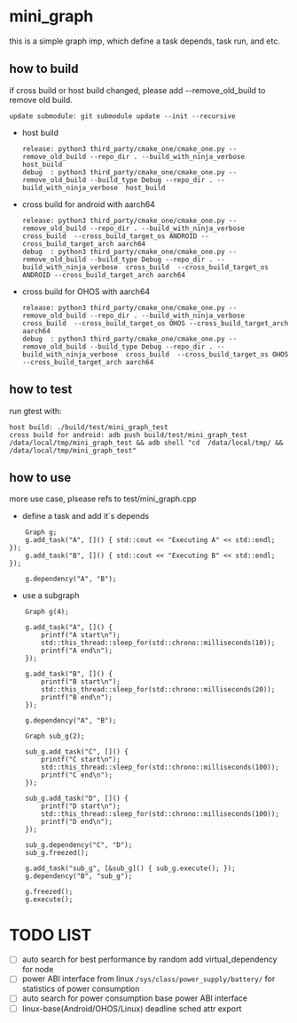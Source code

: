 # mini_graph

this is a simple graph imp, which define a task depends, task run, and etc.

## how to build

if cross build or host build changed, please add --remove_old_build to remove old build.

```
update submodule: git submodule update --init --recursive
```

- host build
  ```
  release: python3 third_party/cmake_one/cmake_one.py --remove_old_build --repo_dir . --build_with_ninja_verbose  host_build
  debug  : python3 third_party/cmake_one/cmake_one.py --remove_old_build --build_type Debug --repo_dir . --build_with_ninja_verbose  host_build
  ```
- cross build for android with aarch64
  ```
  release: python3 third_party/cmake_one/cmake_one.py --remove_old_build --repo_dir . --build_with_ninja_verbose  cross_build  --cross_build_target_os ANDROID --cross_build_target_arch aarch64
  debug  : python3 third_party/cmake_one/cmake_one.py --remove_old_build --build_type Debug --repo_dir . --build_with_ninja_verbose  cross_build  --cross_build_target_os ANDROID --cross_build_target_arch aarch64
  ```
- cross build for OHOS with aarch64
  ```
  release: python3 third_party/cmake_one/cmake_one.py --remove_old_build --repo_dir . --build_with_ninja_verbose  cross_build  --cross_build_target_os OHOS --cross_build_target_arch aarch64
  debug  : python3 third_party/cmake_one/cmake_one.py --remove_old_build --build_type Debug --repo_dir . --build_with_ninja_verbose  cross_build  --cross_build_target_os OHOS --cross_build_target_arch aarch64
  ```

## how to test

run gtest with:

```
host build: ./build/test/mini_graph_test
cross build for android: adb push build/test/mini_graph_test /data/local/tmp/mini_graph_test && adb shell "cd  /data/local/tmp/ && /data/local/tmp/mini_graph_test"
```

## how to use

more use case, plsease refs to test/mini_graph.cpp

- define a task and add it`s depends

```
    Graph g;
    g.add_task("A", []() { std::cout << "Executing A" << std::endl; });
    g.add_task("B", []() { std::cout << "Executing B" << std::endl; });

    g.dependency("A", "B");

```

- use a subgraph

```
    Graph g(4);                                                                                                                                                                                                                           
                                                                                                                                                                                                                                          
    g.add_task("A", []() {
        printf("A start\n");
        std::this_thread::sleep_for(std::chrono::milliseconds(10));
        printf("A end\n");
    });

    g.add_task("B", []() {
        printf("B start\n");
        std::this_thread::sleep_for(std::chrono::milliseconds(20));
        printf("B end\n");
    });

    g.dependency("A", "B");

    Graph sub_g(2);

    sub_g.add_task("C", []() {
        printf("C start\n");
        std::this_thread::sleep_for(std::chrono::milliseconds(100));
        printf("C end\n");
    });

    sub_g.add_task("D", []() {
        printf("D start\n");
        std::this_thread::sleep_for(std::chrono::milliseconds(100));
        printf("D end\n");
    });

    sub_g.dependency("C", "D");
    sub_g.freezed();

    g.add_task("sub_g", [&sub_g]() { sub_g.execute(); });
    g.dependency("B", "sub_g");

    g.freezed();
    g.execute();

```
# TODO LIST
- [ ] auto search for best performance by random add virtual_dependency for node
- [ ] power ABI interface from linux `/sys/class/power_supply/battery/` for statistics of power consumption
- [ ] auto search for power consumption base power ABI interface
- [ ] linux-base(Android/OHOS/Linux) deadline sched attr export

